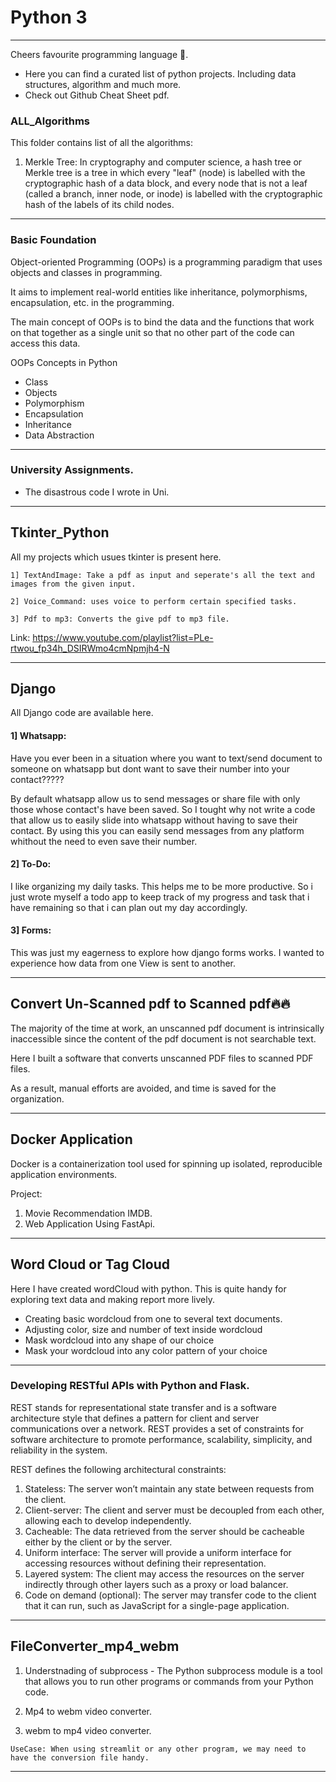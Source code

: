 # Python 3
-----------------------------------------------------------------------------------------------------------------------
Cheers favourite programming language 🥂.

  * Here you can find a curated list of python projects. Including data structures, algorithm and much more.
  * Check out Github Cheat Sheet pdf.

### ALL_Algorithms

This folder contains list of all the algorithms:
 1. Merkle Tree: In cryptography and computer science, a hash tree or Merkle tree is a tree in which every "leaf" (node) is labelled with the cryptographic hash of a data block, and every node that is not a leaf (called a branch, inner node, or inode) is labelled with the cryptographic hash of the labels of its child nodes.

-----------------------------------------------------------------------------------------------------------------------

### Basic Foundation

Object-oriented Programming (OOPs) is a programming paradigm that uses objects and classes in programming. 

It aims to implement real-world entities like inheritance, polymorphisms, encapsulation, etc. in the programming. 

The main concept of OOPs is to bind the data and the functions that work on that together as a single unit so that no other part of the code can access this data.

OOPs Concepts in Python
  * Class
  * Objects
  * Polymorphism
  * Encapsulation
  * Inheritance
  * Data Abstraction

-----------------------------------------------------------------------------------------------------------------------

### University Assignments.
 * The disastrous code I wrote in Uni.
 

 -----------------------------------------------------------------------------------------------------------------------
 
## Tkinter_Python

All my projects which usues tkinter is present here.

    1] TextAndImage: Take a pdf as input and seperate's all the text and images from the given input.
    
    2] Voice_Command: uses voice to perform certain specified tasks.
    
    3] Pdf to mp3: Converts the give pdf to mp3 file.


Link: https://www.youtube.com/playlist?list=PLe-rtwou_fp34h_DSIRWmo4cmNpmjh4-N

-----------------------------------------------------------------------------------------------------------------------

## Django
All Django code are available here.

#### 1] Whatsapp:

  Have you ever been in a situation where you want to text/send document to someone on whatsapp but dont want to save their number into your contact?????

  By default whatsapp allow us to send messages or share file with only those whose contact's have been saved. 
  So I tought why not write a code that allow us to easily slide into whatsapp without having to save their contact.
  By using this you can easily send messages from any platform whithout the need to even save their number.

#### 2] To-Do:

  I like organizing my daily tasks. This helps me to be more productive. 
  So i just wrote myself a todo app to keep track of my progress and task that i have remaining so that i can plan out my day accordingly.

#### 3] Forms:

  This was just my eagerness to explore how django forms works. 
  I wanted to experience how data from one View is sent to another.
  

-----------------------------------------------------------------------------------------------------------------------
## Convert Un-Scanned pdf to Scanned pdf🔥🔥
 The majority of the time at work, an unscanned pdf document is intrinsically inaccessible since the content of the pdf document is not searchable text.
 
 Here I built a software that converts unscanned PDF files to scanned PDF files.
 
 As a result, manual efforts are avoided, and time is saved for the organization.
 
-----------------------------------------------------------------------------------------------------------------------
## Docker Application
Docker is a containerization tool used for spinning up isolated, reproducible application environments. 

Project:
  1. Movie Recommendation IMDB.
  2. Web Application Using FastApi.
-----------------------------------------------------------------------------------------------------------------------

## Word Cloud or Tag Cloud

Here I have created wordCloud with python. This is quite handy for exploring text data and making report more lively.

* Creating basic wordcloud from one to several text documents.
* Adjusting color, size and number of text inside wordcloud
* Mask wordcloud into any shape of our choice
* Mask your wordcloud into any color pattern of your choice

-----------------------------------------------------------------------------------------------------------------------

### Developing RESTful APIs with Python and Flask.

REST stands for representational state transfer and is a software architecture style that defines a pattern for client and server communications over a network. REST provides a set of constraints for software architecture to promote performance, scalability, simplicity, and reliability in the system.

REST defines the following architectural constraints:

 1. Stateless: The server won’t maintain any state between requests from the client.
 2. Client-server: The client and server must be decoupled from each other, allowing each to develop independently.
 3. Cacheable: The data retrieved from the server should be cacheable either by the client or by the server.
 4. Uniform interface: The server will provide a uniform interface for accessing resources without defining their representation.
 5. Layered system: The client may access the resources on the server indirectly through other layers such as a proxy or load balancer.
 6. Code on demand (optional): The server may transfer code to the client that it can run, such as JavaScript for a single-page application.

 -----------------------------------------------------------------------------------------------------------------------

## FileConverter_mp4_webm

  1. Understnading of subprocess
    - The Python subprocess module is a tool that allows you to run other programs or commands from your Python code.
  
  2. Mp4 to webm video converter.

  3. webm to mp4 video converter.

  ```UseCase: When using streamlit or any other program, we may need to have the conversion file handy. ```

-----------------------------------------------------------------------------------------------------------------------


